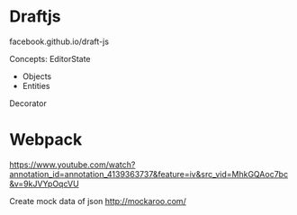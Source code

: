 # Draftjs  
facebook.github.io/draft-js

Concepts:
EditorState
  - Objects
  - Entities

Decorator


# Webpack
https://www.youtube.com/watch?annotation_id=annotation_4139363737&feature=iv&src_vid=MhkGQAoc7bc&v=9kJVYpOqcVU

Create mock data of json 
http://mockaroo.com/
